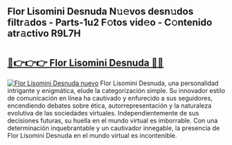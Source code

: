 ## Flor Lisomini Desnuda N𝚞𝚎vos desn𝚞dos filtr𝚊dos - Parts-1u2 F𝚘tos vid𝚎o - C𝚘ntenido atr𝚊ctivo R9L7H

# <h2><a href="http://mb7tgn.tromn.icu/?c=Flor+Lisomini+Desnuda">🔗👉👉👉 Flor Lisomini Desnuda 🔗🔗</a></h2>

[![Flor Lisomini Desnuda nuevo](https://i.imgur.com/pEAQMta.gif)](http://mb7tgn.tromn.icu/?c=Flor+Lisomini+Desnuda)
Flor Lisomini Desnuda, una personalidad intrigante y enigmática, elude la categorización simple. Su innovador estilo de comunicación en línea ha cautivado y enfurecido a sus seguidores, encendiendo debates sobre ética, autorrepresentación y la naturaleza evolutiva de las sociedades virtuales. Independientemente de sus decisiones futuras, su huella en el mundo virtual es imborrable. Con una determinación inquebrantable y un cautivador innegable, la presencia de Flor Lisomini Desnuda en el mundo virtual es incontenible.
